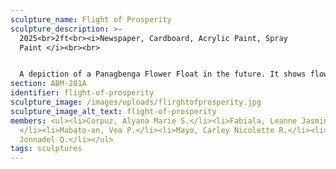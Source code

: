 ```yaml
---
sculpture_name: Flight of Prosperity
sculpture_description: >-
  2025<br>2ft<br><i>Newspaper, Cardboard, Acrylic Paint, Spray
  Paint </i><br><br>


  A depiction of a Panagbenga Flower Float in the future. It shows flowers blooming out of a mysterious and glowing cube, carried by an airship made of steel. It represents how technology can be integrated with natural life in order to celebrate a tradition that has been commemorated for decades.
section: ABM-201A
identifier: flight-of-prosperity
sculpture_image: /images/uploads/flirghtofprosperity.jpg
sculpture_image_alt_text: flight-of-prosperity
members: <ul><li>Corpuz, Alyana Marie S.</li><li>Fabiala, Leanne Jasmine P
  </li><li>Mabato-an, Vea P.</li><li>Mayo, Carley Nicolette R.</li><li>Quirante,
  Jonnadel Q.</li></ul>
tags: sculptures
---
```

